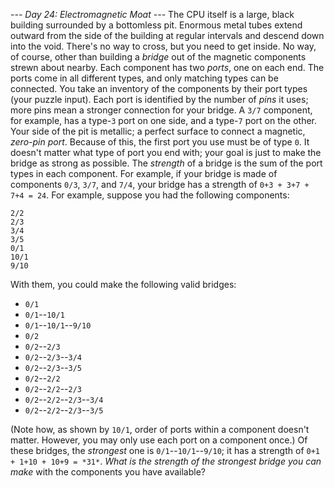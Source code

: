 *--- Day 24: Electromagnetic Moat ---*
The CPU itself is a large, black building surrounded by a bottomless pit. Enormous metal tubes extend outward from the side of the building at regular intervals and descend down into the void. There's no way to cross, but you need to get inside.
No way, of course, other than building a *bridge* out of the magnetic components strewn about nearby.
Each component has two *ports*, one on each end.  The ports come in all different types, and only matching types can be connected.  You take an inventory of the components by their port types (your puzzle input). Each port is identified by the number of *pins* it uses; more pins mean a stronger connection for your bridge. A `3/7` component, for example, has a type-`3` port on one side, and a type-`7` port on the other.
Your side of the pit is metallic; a perfect surface to connect a magnetic, *zero-pin port*. Because of this, the first port you use must be of type `0`. It doesn't matter what type of port you end with; your goal is just to make the bridge as strong as possible.
The *strength* of a bridge is the sum of the port types in each component. For example, if your bridge is made of components `0/3`, `3/7`, and `7/4`, your bridge has a strength of `0+3 + 3+7 + 7+4 = 24`.
For example, suppose you had the following components:
```0/2
2/2
2/3
3/4
3/5
0/1
10/1
9/10
```
With them, you could make the following valid bridges:

- `0/1`
- `0/1`--`10/1`
- `0/1`--`10/1`--`9/10`
- `0/2`
- `0/2`--`2/3`
- `0/2`--`2/3`--`3/4`
- `0/2`--`2/3`--`3/5`
- `0/2`--`2/2`
- `0/2`--`2/2`--`2/3`
- `0/2`--`2/2`--`2/3`--`3/4`
- `0/2`--`2/2`--`2/3`--`3/5`

(Note how, as shown by `10/1`, order of ports within a component doesn't matter. However, you may only use each port on a component once.)
Of these bridges, the *strongest* one is `0/1`--`10/1`--`9/10`; it has a strength of `0+1 + 1+10 + 10+9 = *31*`.
*What is the strength of the strongest bridge you can make* with the components you have available?
